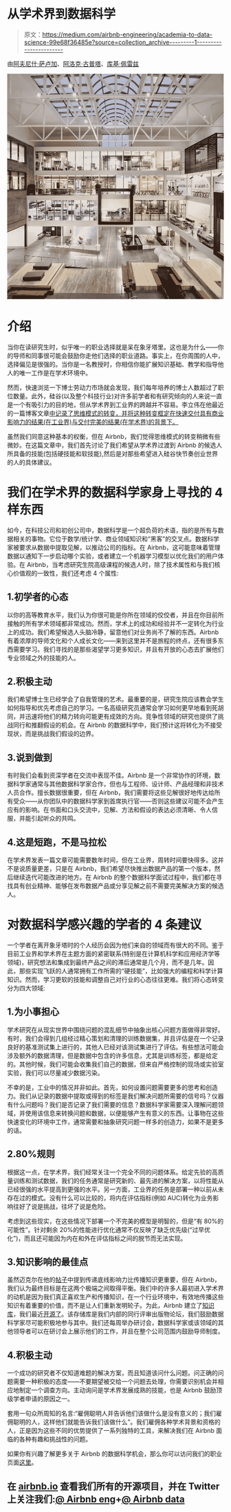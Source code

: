 # 从学术界到数据科学

> 原文：<https://medium.com/airbnb-engineering/academia-to-data-science-99e68f36485e?source=collection_archive---------1----------------------->

由[阿夫尼什·萨卢加](http://www.cs.cmu.edu/~avneesh/)、[阿洛克·古普塔](https://www.linkedin.com/in/alokgupta83)、[库基·佩雷兹](https://www.linkedin.com/in/cukyperez)

![](img/2a70ab31d5185a680b2a87608dd2b1f7.png)

# 介绍

当你在读研究生时，似乎唯一的职业选择就是呆在象牙塔里。这也是为什么——你的导师和同事很可能会鼓励你走他们选择的职业道路。事实上，在你周围的人中，选择偏见是很强的。当你是一名教授时，你相信你能扩展知识基础、教学和指导他人的唯一工作是在学术环境中。

然而，快速浏览一下博士劳动力市场就会发现，我们每年培养的博士人数超过了职位数量。此外，硅谷(以及整个科技行业)对许多前学者和有研究倾向的人来说一直是一个有吸引力的目的地，但从学术界到工业界的跨越并不容易。李立伟在他最近的一篇博客文章[中记录了思维模式的转变，并将这种转变框定在快速交付具有商业影响力的结果(在工业界)与交付完美的结果(在学术界)的背景下。](https://www.linkedin.com/pulse/mindset-shift-transitioning-from-academia-industry-tianhui-michael-li)

虽然我们同意这种基本的权衡，但在 Airbnb，我们觉得思维模式的转变稍微有些微妙。在这篇文章中，我们首先讨论了我们希望从学术界过渡到 Airbnb 的候选人所具备的技能(包括硬技能和软技能),然后是对那些希望进入硅谷快节奏创业世界的人的具体建议。

# 我们在学术界的数据科学家身上寻找的 4 样东西

如今，在科技公司和初创公司中，数据科学是一个超负荷的术语，指的是所有与数据相关的事物。它位于数学/统计学、商业领域知识和“黑客”的交叉点。数据科学家被要求从数据中提取见解，以推动公司的指标。在 Airbnb，这可能意味着管理数据以通知下一步启动哪个实验，或者建立一个机器学习模型以优化我们的用户体验。在 Airbnb，当考虑研究生院高级课程的候选人时，除了技术属性和与我们核心价值观的一致性，我们还考虑 4 个属性:

## 1.初学者的心态

以你的高等教育水平，我们认为你很可能是你所在领域的佼佼者，并且在你目前所接触的所有学术领域都非常成功。然而，学术上的成功和经验并不一定转化为行业上的成功。我们希望候选人头脑冷静，留意他们对业务尚不了解的东西。Airbnb 有着浓厚的导师文化和个人成长文化——来到这里并不是旅程的终点，还有很多东西需要学习。我们寻找的是那些渴望学习更多知识，并且有开放的心态去扩展他们专业领域之外的技能的人。

## 2.积极主动

我们希望博士生已经学会了自我管理的艺术。最重要的是，研究生院应该教会学生如何指导和优先考虑自己的学习。一名高级研究员通常会学习如何更早地看到死胡同，并迅速将他们的精力转向可能更有成效的方向。竞争性领域的研究也提供了挑战同行和推翻假设的机会。在 Airbnb 的数据科学中，我们预计这将转化为不接受现状，而是挑战我们假设的边界。

## 3.说到做到

有时我们会看到资深学者在交流中表现不佳。Airbnb 是一个非常协作的环境，数据科学家通常与其他数据科学家合作，但也与工程师、设计师、产品经理和非技术人员合作。擅长数据很重要，但在 Airbnb，我们需要将这些见解很好地传达给所有受众——从你团队中的数据科学家到首席执行官——否则这些建议可能不会产生应有的影响。在书面和口头交流中，见解、方法和假设的表达必须清晰、令人信服，并能引起听众的共鸣。

## 4.这是短跑，不是马拉松

在学术界发表一篇文章可能需要数年时间，但在工业界，周转时间要快得多。这并不是说质量更差，只是在 Airbnb，我们希望尽快推出数据产品的第一个版本，然后继续迭代可能改进的地方。在 Airbnb 的整个数据科学面试过程中，我们都在寻找具有创业精神、能够在发布数据产品或分享见解之前不需要完美解决方案的候选人。

# 对数据科学感兴趣的学者的 4 条建议

一个学者在离开象牙塔时的个人经历会因为他们来自的领域而有很大的不同。鉴于目前工业界和学术界在主题方面的紧密联系(特别是在计算机科学和应用经济学等领域)，研究想法和集成到最终产品之间的滞后通常是几个月，而不是几年。因此，那些实现飞跃的人通常拥有工作所需的“硬技能”，比如强大的编程和科学计算知识。然而，学习更软的技能和调整自己对行业的心态往往更难。我们将心态转变分为四大领域:

## 1.为小事担心

学术研究在从现实世界中围绕问题的混乱细节中抽象出核心问题方面做得非常好。有时，我们会得到几组经过精心策划和清理的训练数据集，并且评估是在一个记录良好的基准测试集上进行的，其他人已经对该测试集进行了评估。有些想法可能会涉及额外的数据清理，但是数据中包含的许多信息，尤其是训练标签，都是给定的。其他时候，我们可能会收集我们自己的数据，但来自严格控制的现场或实验室实验，我们可以尽量减少数据污染。

不幸的是，工业中的情况并非如此。首先，如何设置问题需要更多的思考和创造力。我们从记录的数据中提取或得到的标签是我们解决问题所需要的信号吗？仪器有什么问题吗？我们是否记录了我们需要的信息？数据科学家需要深入理解问题领域，并使用该信息来转换问题和数据，以便能够产生有意义的东西。让事物在这些快速变化的环境中工作，通常需要和抽象研究问题一样多的创造力，如果不是更多的话。

## 2.80%规则

根据这一点，在学术界，我们经常关注一个完全不同的问题体系。给定先验的高质量训练和测试数据，我们的任务通常是研究新的、最先进的解决方案，以将性能从已经很强的水平提高到更强的水平。另一方面，工业界的任务是部署一种以前从未存在过的模式。没有什么可以比较的，将内在评估指标(例如 AUC)转化为业务影响往好了说是挑战，往坏了说是危险。

考虑到这些现实，在这些情况下部署一个不完美的模型是明智的，但是“有 80%的可能性”。针对剩余 20%的性能进行优化通常不仅反映了缺乏优先级(“过早优化”)，而且还可能因为内在和外在评估指标之间的脱节而无法实现。

## 3.知识影响的最佳点

虽然迈克尔在他的[帖子](https://www.linkedin.com/pulse/mindset-shift-transitioning-from-academia-industry-tianhui-michael-li)中提到传递底线影响力比传播知识更重要，但在 Airbnb，我们认为最终目标是在这两个极端之间取得平衡。我们中的许多人最初进入学术界的动机是因为我们真正喜欢生产和传播知识，在一个行业环境中，有效地传播这些知识有着重要的价值，而不是让人们重新发明轮子。为此，Airbnb 建立了[知识库](/airbnb-engineering/scaling-knowledge-at-airbnb-875d73eff091#.16lwhqdvd)，我们最近[开源了](https://github.com/airbnb/knowledge-repo)。该存储库是我们内部的同行评审出版物论坛，我们鼓励数据科学家尽可能积极地参与其中。我们还每周举办研讨会，数据科学家或该领域的其他领导者可以在研讨会上展示他们的工作，并且在整个公司范围内鼓励导师制度。

## 4.积极主动

一个成功的研究者不仅知道难题的解决方案，而且知道该问什么问题。问正确的问题需要一种积极的态度——不要期望被交给一个问题去处理，你需要识别机会并相应地制定一个调查方向。主动询问是学术界发展成熟的技能，也是 Airbnb 鼓励顶级学者申请的原因之一。

套用一句众所周知的名言:“雇佣聪明人并告诉他们该做什么是没有意义的；我们雇佣聪明的人，这样他们就能告诉我们该做什么”。我们雇佣各种学术背景和资格的人，正是因为这些不同的优势提供了一系列独特的工具，来解决我们在 Airbnb 面临的各种有趣和挑战性的问题。

如果你有兴趣了解更多关于 Airbnb 的数据科学机会，那么你可以访问我们的职业页面[这里](https://www.airbnb.com/careers/departments/data-science-analytics)。

## 在 [airbnb.io](http://airbnb.io) 查看我们所有的开源项目，并在 Twitter 上关注我们:[@ Airbnb eng](https://twitter.com/AirbnbEng)+[@ Airbnb data](https://twitter.com/AirbnbData)
